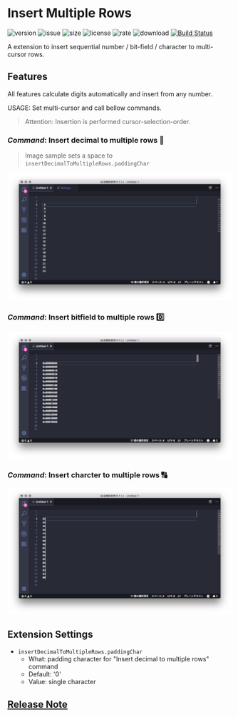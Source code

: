 # Insert Multiple Rows

![version](https://img.shields.io/github/package-json/v/yo-C-ta/insert-multiple-rows.svg) ![issue](https://img.shields.io/github/issues/yo-C-ta/insert-multiple-rows.svg) ![size](https://img.shields.io/github/repo-size/yo-C-ta/insert-multiple-rows.svg) ![license](https://img.shields.io/github/license/yo-C-ta/insert-multiple-rows.svg) ![rate](https://img.shields.io/visual-studio-marketplace/r/yo-C-ta.insert-multiple-rows.svg) ![download](https://img.shields.io/visual-studio-marketplace/d/yo-C-ta.insert-multiple-rows.svg) [![Build Status](https://travis-ci.org/yo-C-ta/insert-multiple-rows.svg?branch=master)](https://travis-ci.org/yo-C-ta/insert-multiple-rows)

A extension to insert sequential number / bit-field / character to multi-cursor rows.

## Features

All features calculate digits automatically and insert from any number.

USAGE: Set multi-cursor and call bellow commands.

> Attention: Insertion is performed cursor-selection-order.

### _Command_: Insert decimal to multiple rows :1234:

> Image sample sets a space to `insertDecimalToMultipleRows.paddingChar`

![Insert decimal](./images/decimal.png)

### _Command_: Insert bitfield to multiple rows :zero:

![Insert bitfield](./images/bitfield.png)

### _Command_: Insert charcter to multiple rows :capital_abcd:

![Insert charcter](./images/character.png)

## Extension Settings

- `insertDecimalToMultipleRows.paddingChar`
  - What: padding character for "Insert decimal to multiple rows" command
  - Default: '0'
  - Value: single character

## [Release Note](./CHANGELOG.md)

